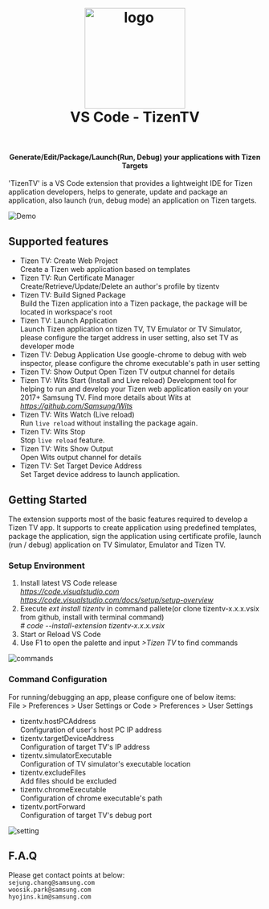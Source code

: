 <h1 align="center">
  <br>
    <img src="https://raw.githubusercontent.com/samsung/vscode-extension-tizentv/master/images/icon.png?branch=master" alt="logo" width="200">
  <br>
  VS Code - TizenTV
  <br>
  <br>
</h1>

<h4 align="center">Generate/Edit/Package/Launch(Run, Debug) your applications with Tizen Targets</h4>

'TizenTV' is a VS Code extension that provides a lightweight IDE for Tizen application developers, helps to generate, update and package an application, also launch (run, debug mode) an application on Tizen targets.

![Demo](https://raw.githubusercontent.com/samsung/vscode-extension-tizentv/master/images/demo.gif)

## Supported features

- Tizen TV: Create Web Project  
  Create a Tizen web application based on templates
- Tizen TV: Run Certificate Manager  
  Create/Retrieve/Update/Delete an author's profile by tizentv
- Tizen TV: Build Signed Package  
  Build the Tizen application into a Tizen package, the package will be located in workspace's root
- Tizen TV: Launch Application  
  Launch Tizen application on tizen TV, TV Emulator or TV Simulator, please configure the target address in user setting, also set TV as developer mode
- Tizen TV: Debug Application
  Use google-chrome to debug with web inspector, please configure the chrome executable's path in user setting
- Tizen TV: Show Output
  Open Tizen TV output channel for details
- Tizen TV: Wits Start (Install and Live reload)
  Development tool for helping to run and develop your Tizen web application easily on your 2017+ Samsung TV. Find more details about Wits at *https://github.com/Samsung/Wits*
- Tizen TV: Wits Watch (Live reload)  
  Run `live reload` without installing the package again.
- Tizen TV: Wits Stop  
  Stop `live reload` feature.
- Tizen TV: Wits Show Output  
  Open Wits output channel for details
- Tizen TV: Set Target Device Address  
  Set Target device address to launch application.

## Getting Started

The extension supports most of the basic features required to develop a Tizen TV app. It supports to create application using predefined templates, package the application, sign the application using certificate profile, launch (run / debug) application on TV Simulator, Emulator and Tizen TV.

### Setup Environment

1. Install latest VS Code release  
   *https://code.visualstudio.com*  
   *https://code.visualstudio.com/docs/setup/setup-overview*
2. Execute _ext install tizentv_ in command pallete(or clone tizentv-x.x.x.vsix from github, install with terminal command)  
   _# code --install-extension tizentv-x.x.x.vsix_
3. Start or Reload VS Code
4. Use F1 to open the palette and input _>Tizen TV_ to find commands

<p><img src="https://raw.githubusercontent.com/samsung/vscode-extension-tizentv/master/images/commands.png" alt="commands"></p>

### Command Configuration

For running/debugging an app, please configure one of below items:  
File > Preferences > User Settings or Code > Preferences > User Settings

- tizentv.hostPCAddress  
  Configuration of user's host PC IP address
- tizentv.targetDeviceAddress  
  Configuration of target TV's IP address
- tizentv.simulatorExecutable  
  Configuration of TV simulator's executable location
- tizentv.excludeFiles  
  Add files should be excluded
- tizentv.chromeExecutable  
  Configuration of chrome executable's path
- tizentv.portForward  
  Configuration of target TV's debug port

<p><img src="https://raw.githubusercontent.com/samsung/vscode-extension-tizentv/master/images/setting.png" alt="setting"></p>

## F.A.Q

Please get contact points at below:  
`sejung.chang@samsung.com`  
`woosik.park@samsung.com`  
`hyojins.kim@samsung.com`
